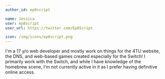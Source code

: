 ```yaml
---
author_id: ep8script

name: Jessica
user: ep8script
user_url: https://twitter.com/Ep8Script

icon: /img/icons/ep8script.png
---
```


I'm a 17 y/o web developer and mostly work on things for the 4TU website, the DNS, and web-based games created especially for the Switch! I primarily work with the Switch, and while I have knowledge of the homebrew scene, I'm not currently active in it as I prefer having definitive online access.